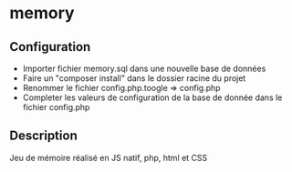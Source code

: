 # memory

## Configuration

- Importer fichier memory.sql dans une nouvelle base de données
- Faire un "composer install" dans le dossier racine du projet
- Renommer le fichier config.php.toogle => config.php
- Completer les valeurs de configuration de la base de donnée dans le fichier config.php

## Description

Jeu de mémoire réalisé en JS natif, php, html et CSS
